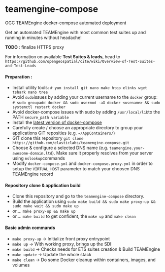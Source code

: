 # teamengine-compose
OGC TEAMEngine docker-compose automated deployment

Get an automated TEAMEngine with most common test suites up and running in minutes without headache!

**TODO** : finalize HTTPS proxy 

For information on available **Test Suites & leads**, head to `https://github.com/opengeospatial/cite/wiki/Overview-of-Test-Suites-and-Test-Leads`

#### Preparation :
* Install utility tools: `# yum install git nano make htop elinks wget tshark nano tree`
* Avoid `sudo`issues by adding your current username to the `docker` group: `# sudo groupadd docker && sudo usermod -aG docker <usename> && sudo systemctl restart docker`
* Avoid docker-compose issues with sudo by adding `/usr/local/lib`to the PATH `secure_path variable`
* Install the [latest version of docker-compose](https://docs.docker.com/compose/install/)
* Carefully create / choose an appropriate directory to group your applications GIT reposities (e.g. `~/AppContainers/`)
* GIT clone this repository `git clone https://github.com/elasticlabs/teamengine-compose.git`
* Choose & configure a selected DNS name (e.g. `teamengine.your-awesome-domain.ltd`). Make sure it properly resolves from your server using `nslookup`commands
* Modify `docker-compose.yml` and `docker-compose.proxy.yml` in order to setup the `VIRTUAL_HOST` parameter to match your choosen DNS TEAMEngine record

#### Repository clone & application build
* Clone this repository and go to the `teamengine-compose` directory.
* Build the application using `sudo make build && sudo make proxy-up && sudo make wait && sudo make up`
* or.... `make proxy-up && make up`
* or.... `make build` to get confident, the `make up` and `make clean`

#### Basic admin commands
* `make proxy-up` -> Initialize front proxy entrypoint
* `make up` ->  With working proxy, brings up the SDI
* `make build` -> Checks needs for ETS suites creation & Build TEAMEngine
* `make update` -> Update the whole stack
* `make clean` -> Do some Docker cleanup within containers, images, and volumes